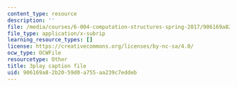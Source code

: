 ```yaml
---
content_type: resource
description: ''
file: /media/courses/6-004-computation-structures-spring-2017/906169a82b2059d0a755aa239c7eddeb_qSLkk5o1Mc8.vtt
file_type: application/x-subrip
learning_resource_types: []
license: https://creativecommons.org/licenses/by-nc-sa/4.0/
ocw_type: OCWFile
resourcetype: Other
title: 3play caption file
uid: 906169a8-2b20-59d0-a755-aa239c7eddeb
---
```

